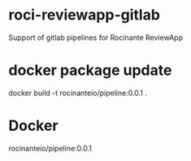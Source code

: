 # roci-reviewapp-gitlab

Support of gitlab pipelines for Rocinante ReviewApp

# docker package update
docker build -t rocinanteio/pipeline:0.0.1 .

# Docker 
rocinanteio/pipeline:0.0.1
